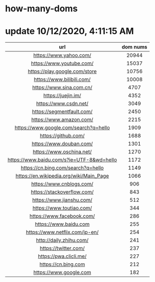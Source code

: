 # how-many-doms

# update 10/12/2020, 4:11:15 AM

url | dom nums
:-: | :-:
https://www.yahoo.com/ | 20944
https://www.youtube.com/ | 15037
https://play.google.com/store | 10756
https://www.bilibili.com/ | 10008
https://www.sina.com.cn/ | 4707
https://juejin.im/ | 4352
https://www.csdn.net/ | 3049
https://segmentfault.com/ | 2450
https://www.amazon.com/ | 2215
https://www.google.com/search?q=hello | 1909
https://github.com/ | 1688
https://www.douban.com/ | 1301
https://www.oschina.net/ | 1270
https://www.baidu.com/s?ie=UTF-8&wd=hello | 1172
https://cn.bing.com/search?q=hello | 1149
https://en.wikipedia.org/wiki/Main_Page | 1066
https://www.cnblogs.com/ | 906
https://stackoverflow.com/ | 843
https://www.jianshu.com/ | 512
https://www.toutiao.com/ | 344
https://www.facebook.com/ | 286
https://www.baidu.com | 255
https://www.netflix.com/jp-en/ | 254
http://daily.zhihu.com/ | 241
https://twitter.com/ | 237
https://pwa.clicli.me/ | 227
https://cn.bing.com | 212
https://www.google.com | 182
